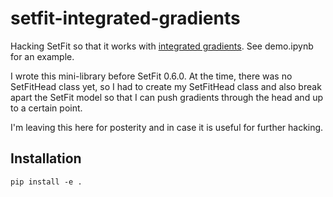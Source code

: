 # setfit-integrated-gradients

Hacking SetFit so that it works with [integrated gradients](https://www.tensorflow.org/tutorials/interpretability/integrated_gradients). See demo.ipynb for an example.

I wrote this mini-library before SetFit 0.6.0. At the time, there was no SetFitHead class yet, so I had to create my SetFitHead class and also break apart the SetFit model so that I can push gradients through the head and up to a certain point.

I'm leaving this here for posterity and in case it is useful for further hacking.

## Installation

```
pip install -e . 
```
